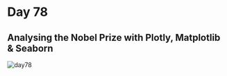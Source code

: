 # Day 78
## Analysing the Nobel Prize with Plotly, Matplotlib & Seaborn
![day78](https://github.com/diorithaliti/Python/assets/74361197/f300f984-a56b-4901-a362-7ffa9d6d9bf8)
